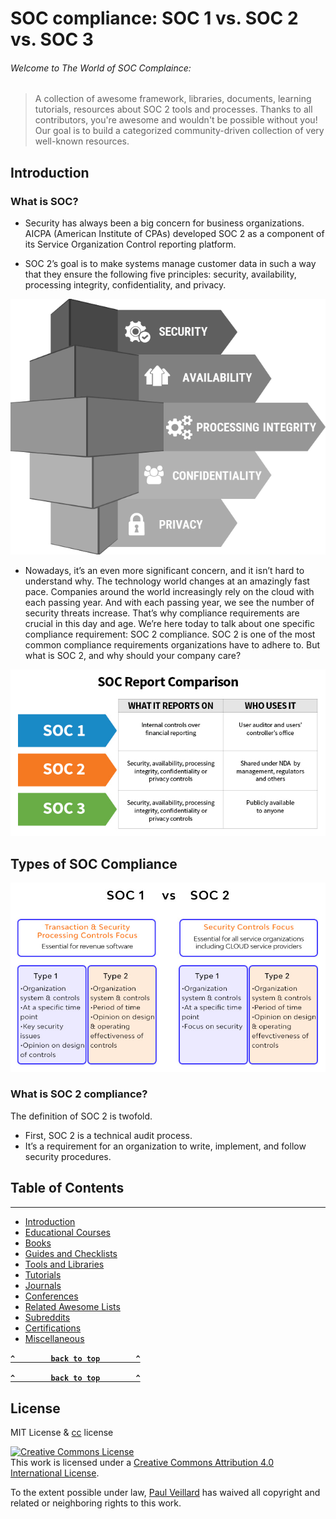 # SOC compliance: SOC 1 vs. SOC 2 vs. SOC 3

###### Welcome to The World of SOC Complaince:
> A collection of awesome framework, libraries, documents, learning tutorials, resources about SOC 2 tools and processes.
> Thanks to all contributors, you're awesome and wouldn't be possible without you! Our goal is to build a categorized community-driven collection of very well-known resources.

## Introduction

### What is SOC?
- Security has always been a big concern for business organizations. AICPA (American Institute of CPAs) developed SOC 2 as a component of its Service Organization Control reporting platform. 

- SOC 2’s goal is to make systems manage customer data in such a way that they ensure the following five principles: security, availability, processing integrity, confidentiality, and privacy.

![trust](https://github.com/paulveillard/cybersecurity-soc-compliance/blob/main/img/soc2-compliance-trust.png)

 - Nowadays, it’s an even more significant concern, and it isn’t hard to understand why. The technology world changes at an amazingly fast pace. Companies around the world increasingly rely on the cloud with each passing year. And with each passing year, we see the number of security threats increase. That’s why compliance requirements are crucial in this day and age. We’re here today to talk about one specific compliance requirement: SOC 2 compliance. SOC 2 is one of the most common compliance requirements organizations have to adhere to. But what is SOC 2, and why should your company care?

![soc-compliance](https://github.com/paulveillard/cybersecurity-soc-compliance/blob/main/img/SOC-report-comparison-table.jpg)



## Types of SOC Compliance

![compliance](https://github.com/paulveillard/cybersecurity-soc-compliance/blob/main/img/soc2-compliance.jpg)



### What is SOC 2 compliance?
The definition of SOC 2 is twofold. 

*  First, SOC 2 is a technical audit process. 
*  It’s a requirement for an organization to write, implement, and follow security procedures.



## Table of Contents
---
* [Introduction](#introduction)
* [Educational Courses](#educational-courses)
* [Books](#books)
* [Guides and Checklists](#guides-and-checklists)
* [Tools and Libraries](#tools-and-libraries)
* [Tutorials](#tutorials)
* [Journals](#journals)
* [Conferences](#conferences)
* [Related Awesome Lists](#related-awesome-lists)
* [Subreddits](#subreddits)
* [Certifications](#certifications)
* [Miscellaneous](#miscellaneous)

**[`^        back to top        ^`](#)**


**[`^        back to top        ^`](#)**

## License
MIT License & [cc](https://creativecommons.org/licenses/by/4.0/) license

<a rel="license" href="http://creativecommons.org/licenses/by/4.0/"><img alt="Creative Commons License" style="border-width:0" src="https://i.creativecommons.org/l/by/4.0/88x31.png" /></a><br />This work is licensed under a <a rel="license" href="http://creativecommons.org/licenses/by/4.0/">Creative Commons Attribution 4.0 International License</a>.

To the extent possible under law, [Paul Veillard](https://github.com/paulveillard/) has waived all copyright and related or neighboring rights to this work.
